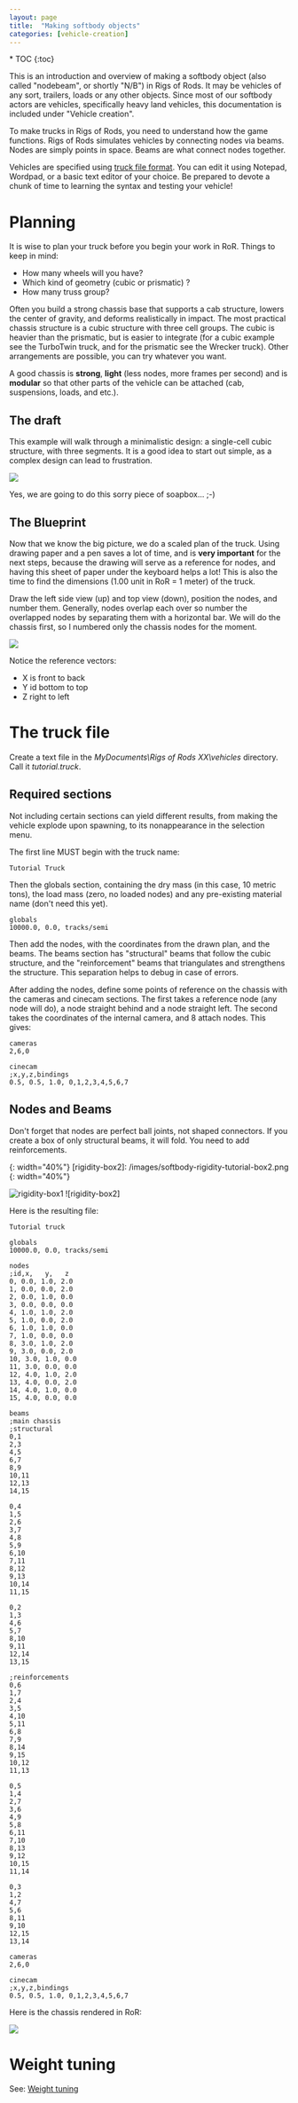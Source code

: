 ```yaml
---
layout: page
title:  "Making softbody objects"
categories: [vehicle-creation]
---
```


<div class="toc" markdown="1">
  * TOC
  {:toc}
</div>

This is an introduction and overview of making a softbody object (also called "nodebeam", or shortly "N/B") in Rigs of Rods. It may be vehicles of any sort, trailers, loads or any other objects. Since most of our softbody actors are vehicles, specifically heavy land vehicles, this documentation is included under "Vehicle creation".

To make trucks in Rigs of Rods, you need to understand how the game functions. Rigs of Rods simulates vehicles by connecting nodes via beams. Nodes are simply points in space. Beams are what connect nodes together.

Vehicles are specified using [truck file format](/vehicle-creation/fileformat-truck). You can edit it using Notepad, Wordpad, or a basic text editor of your choice. Be prepared to devote a chunk of time to learning the syntax and testing your vehicle!

# Planning

It is wise to plan your truck before you begin your work in RoR. Things to keep in mind:

-    How many wheels will you have?
-    Which kind of geometry (cubic or prismatic) ?
-    How many truss group? 

Often you build a strong chassis base that supports a cab structure, lowers the center of gravity, and deforms realistically in impact. The most practical chassis structure is a cubic structure with three cell groups. The cubic is heavier than the prismatic, but is easier to integrate (for a cubic example see the TurboTwin truck, and for the prismatic see the Wrecker truck). Other arrangements are possible, you can try whatever you want.

A good chassis is **strong**, **light** (less nodes, more frames per second) and is **modular** so that other parts of the vehicle can be attached (cab, suspensions, loads, and etc.).

## The draft

This example will walk through a minimalistic design: a single-cell cubic structure, with three segments. It is a good idea to start out simple, as a complex design can lead to frustration.

![](/images/softbody-tutorial-soapbox-draft.jpg)

Yes, we are going to do this sorry piece of soapbox... ;-)

## The Blueprint

Now that we know the big picture, we do a scaled plan of the truck. Using drawing paper and a pen saves a lot of time, and is **very important** for the next steps, because the drawing will serve as a reference for nodes, and having this sheet of paper under the keyboard helps a lot! This is also the time to find the dimensions (1.00 unit in RoR = 1 meter) of the truck.

Draw the left side view (up) and top view (down), position the nodes, and number them. Generally, nodes overlap each over so number the overlapped nodes by separating them with a horizontal bar. We will do the chassis first, so I numbered only the chassis nodes for the moment.

![](/images/softbody-tutorial-soapbox-blueprint.jpg)

Notice the reference vectors:

-    X is front to back
-    Y id bottom to top
-    Z right to left 

# The truck file

Create a text file in the _MyDocuments\Rigs of Rods XX\vehicles_ directory. Call it _tutorial.truck_.

## Required sections

Not including certain sections can yield different results, from making the vehicle explode upon spawning, to its nonappearance in the selection menu.

The first line MUST begin with the truck name:

    Tutorial Truck
    
Then the globals section, containing the dry mass (in this case, 10 metric tons), the load mass (zero, no loaded nodes) and any pre-existing material name (don't need this yet). 

    globals
    10000.0, 0.0, tracks/semi

Then add the nodes, with the coordinates from the drawn plan, and the beams. The beams section has "structural" beams that follow the cubic structure, and the "reinforcement" beams that triangulates and strengthens the structure. This separation helps to debug in case of errors.

After adding the nodes, define some points of reference on the chassis with the cameras and cinecam sections. The first takes a reference node (any node will do), a node straight behind and a node straight left. The second takes the coordinates of the internal camera, and 8 attach nodes. This gives: 

    cameras
    2,6,0

    cinecam
    ;x,y,z,bindings
    0.5, 0.5, 1.0, 0,1,2,3,4,5,6,7
    
## Nodes and Beams

Don't forget that nodes are perfect ball joints, not shaped connectors. If you create a box of only structural beams, it will fold. You need to add reinforcements.

[rigidity-box1]:   /images/softbody-rigidity-tutorial-box1.png
{: width="40%"}
[rigidity-box2]:   /images/softbody-rigidity-tutorial-box2.png
{: width="40%"}

![rigidity-box1] ![rigidity-box2]
    
Here is the resulting file:

    Tutorial truck

    globals
    10000.0, 0.0, tracks/semi

    nodes
    ;id,x,   y,   z
    0, 0.0, 1.0, 2.0
    1, 0.0, 0.0, 2.0
    2, 0.0, 1.0, 0.0
    3, 0.0, 0.0, 0.0
    4, 1.0, 1.0, 2.0
    5, 1.0, 0.0, 2.0
    6, 1.0, 1.0, 0.0
    7, 1.0, 0.0, 0.0
    8, 3.0, 1.0, 2.0
    9, 3.0, 0.0, 2.0
    10, 3.0, 1.0, 0.0
    11, 3.0, 0.0, 0.0
    12, 4.0, 1.0, 2.0
    13, 4.0, 0.0, 2.0
    14, 4.0, 1.0, 0.0
    15, 4.0, 0.0, 0.0

    beams
    ;main chassis
    ;structural
    0,1
    2,3
    4,5
    6,7
    8,9
    10,11
    12,13
    14,15

    0,4
    1,5
    2,6
    3,7
    4,8
    5,9
    6,10
    7,11
    8,12
    9,13
    10,14
    11,15

    0,2
    1,3
    4,6
    5,7
    8,10
    9,11
    12,14
    13,15

    ;reinforcements
    0,6
    1,7
    2,4
    3,5
    4,10
    5,11
    6,8
    7,9
    8,14
    9,15
    10,12
    11,13

    0,5
    1,4
    2,7
    3,6
    4,9
    5,8
    6,11
    7,10
    8,13
    9,12
    10,15
    11,14

    0,3
    1,2
    4,7
    5,6
    8,11
    9,10
    12,15
    13,14

    cameras
    2,6,0

    cinecam
    ;x,y,z,bindings
    0.5, 0.5, 1.0, 0,1,2,3,4,5,6,7

Here is the chassis rendered in RoR: 
    
![](/images/softbody-tutorial-soapbox-hull-ingame.jpg)

# Weight tuning

See: [Weight tuning](/vehicle-creation/weight-tuning/) 

